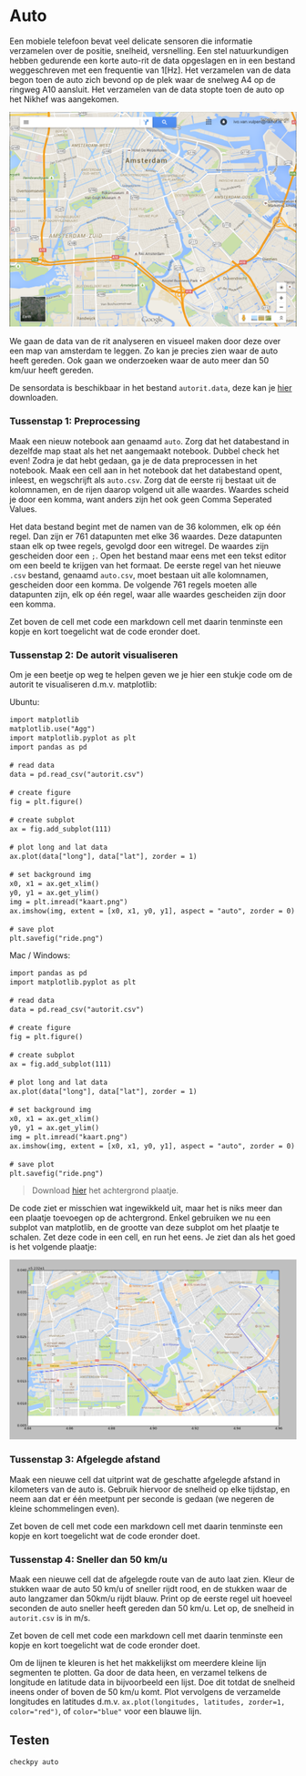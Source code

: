 # Auto

Een mobiele telefoon bevat veel delicate sensoren die informatie verzamelen over de positie, snelheid, versnelling. Een stel natuurkundigen hebben gedurende een korte auto-rit de data opgeslagen en in een bestand weggeschreven met een frequentie van 1[Hz]. Het verzamelen van de data begon toen de auto zich bevond op de plek waar de snelweg A4 op de ringweg A10 aansluit. Het verzamelen van de data stopte toen de auto op het Nikhef was aangekomen.

![](kaartamsterdam.png)

We gaan de data van de rit analyseren en visueel maken door deze over een map van amsterdam te leggen. Zo kan je precies zien waar de auto heeft gereden. Ook gaan we onderzoeken waar de auto meer dan 50 km/uur heeft gereden.

De sensordata is beschikbaar in het bestand `autorit.data`, deze kan je [hier](autorit.data) downloaden.

### Tussenstap 1: Preprocessing
Maak een nieuw notebook aan genaamd `auto`. Zorg dat het databestand in dezelfde map staat als het net aangemaakt notebook. Dubbel check het even! Zodra je dat hebt gedaan, ga je de data preprocessen in het notebook. Maak een cell aan in het notebook dat het databestand opent, inleest, en wegschrijft als `auto.csv`. Zorg dat de eerste rij bestaat uit de kolomnamen, en de rijen daarop volgend uit alle waardes. Waardes scheid je door een komma, want anders zijn het ook geen Comma Seperated Values. 

Het data bestand begint met de namen van de 36 kolommen, elk op één regel. Dan zijn er 761 datapunten met elke 36 waardes. Deze datapunten staan elk op twee regels, gevolgd door een witregel. De waardes zijn gescheiden door een `;`. Open het bestand maar eens met een tekst editor om een beeld te krijgen van het formaat. De eerste regel van het nieuwe `.csv` bestand, genaamd `auto.csv`, moet bestaan uit alle kolomnamen, gescheiden door een komma. De volgende 761 regels moeten alle datapunten zijn, elk op één regel, waar alle waardes gescheiden zijn door een komma.

Zet boven de cell met code een markdown cell met daarin tenminste een kopje en kort toegelicht wat de code eronder doet.


### Tussenstap 2: De autorit visualiseren

Om je een beetje op weg te helpen geven we je hier een stukje code om de autorit te visualiseren d.m.v. matplotlib:

Ubuntu:

    import matplotlib
    matplotlib.use("Agg")
    import matplotlib.pyplot as plt
    import pandas as pd

    # read data
    data = pd.read_csv("autorit.csv")

    # create figure
    fig = plt.figure()

    # create subplot
    ax = fig.add_subplot(111)

    # plot long and lat data
    ax.plot(data["long"], data["lat"], zorder = 1)

    # set background img
    x0, x1 = ax.get_xlim()
    y0, y1 = ax.get_ylim()
    img = plt.imread("kaart.png")
    ax.imshow(img, extent = [x0, x1, y0, y1], aspect = "auto", zorder = 0)

    # save plot
    plt.savefig("ride.png")

Mac / Windows:

    import pandas as pd
    import matplotlib.pyplot as plt

    # read data
    data = pd.read_csv("autorit.csv")

    # create figure
    fig = plt.figure()

    # create subplot
    ax = fig.add_subplot(111)

    # plot long and lat data
    ax.plot(data["long"], data["lat"], zorder = 1)

    # set background img
    x0, x1 = ax.get_xlim()
    y0, y1 = ax.get_ylim()
    img = plt.imread("kaart.png")
    ax.imshow(img, extent = [x0, x1, y0, y1], aspect = "auto", zorder = 0)

    # save plot
    plt.savefig("ride.png")

> Download [hier](kaart.png) het achtergrond plaatje.

De code ziet er misschien wat ingewikkeld uit, maar het is niks meer dan een plaatje toevoegen op de achtergrond. Enkel gebruiken we nu een subplot van matplotlib, en de grootte van deze subplot om het plaatje te schalen. Zet deze code in een cell, en run het eens. Je ziet dan als het goed is het volgende plaatje:

![](kaartmetroute.png)

### Tussenstap 3: Afgelegde afstand

Maak een nieuwe cell dat uitprint wat de geschatte afgelegde afstand in kilometers van de auto is. Gebruik hiervoor de snelheid op elke tijdstap, en neem aan dat er één meetpunt per seconde is gedaan (we negeren de kleine schommelingen even).

Zet boven de cell met code een markdown cell met daarin tenminste een kopje en kort toegelicht wat de code eronder doet.

### Tussenstap 4: Sneller dan 50 km/u

Maak een nieuwe cell dat de afgelegde route van de auto laat zien. Kleur de stukken waar de auto 50 km/u of sneller rijdt rood, en de stukken waar de auto langzamer dan 50km/u rijdt blauw. Print op de eerste regel uit hoeveel seconden de auto sneller heeft gereden dan 50 km/u. Let op, de snelheid in `autorit.csv` is in m/s.

Zet boven de cell met code een markdown cell met daarin tenminste een kopje en kort toegelicht wat de code eronder doet.

Om de lijnen te kleuren is het het makkelijkst om meerdere kleine lijn segmenten te plotten. Ga door de data heen, en verzamel telkens de longitude en latitude data in bijvoorbeeld een lijst. Doe dit totdat de snelheid ineens onder of boven de 50 km/u komt. Plot vervolgens de verzamelde longitudes en latitudes d.m.v. `ax.plot(longitudes, latitudes, zorder=1, color="red")`, of `color="blue"` voor een blauwe lijn.

## Testen

    checkpy auto

